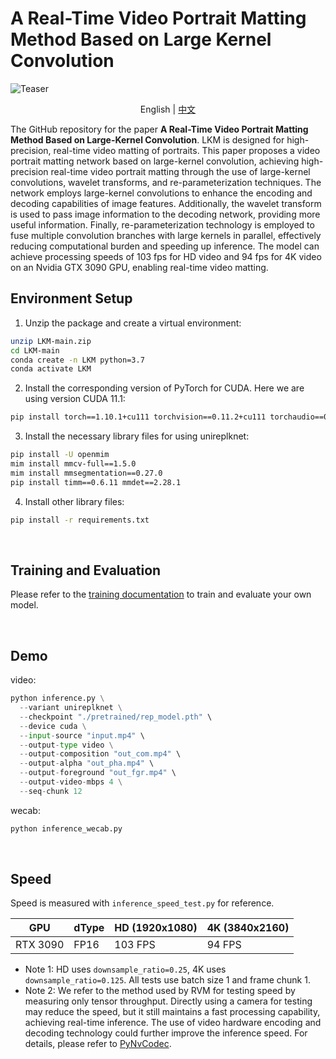 # **A Real-Time Video Portrait Matting Method Based on Large Kernel Convolution**

![Teaser](/documentation/image/teaser.gif)

<p align="center">English | <a href="README_zh_Hans.md">中文</a></p>

The GitHub repository for the paper **A Real-Time Video Portrait Matting Method Based on Large-Kernel Convolution**. LKM is designed for high-precision, real-time video matting of portraits. This paper proposes a video portrait matting network based on large-kernel convolution, achieving high-precision real-time video portrait matting through the use of large-kernel convolutions, wavelet transforms, and re-parameterization techniques. The network employs large-kernel convolutions to enhance the encoding and decoding capabilities of image features. Additionally, the wavelet transform is used to pass image information to the decoding network, providing more useful information. Finally, re-parameterization technology is employed to fuse multiple convolution branches with large kernels in parallel, effectively reducing computational burden and speeding up inference. The model can achieve processing speeds of 103 fps for HD video and 94 fps for 4K video on an Nvidia GTX 3090 GPU, enabling real-time video matting.
<br>


## Environment Setup

1. Unzip the package and create a virtual environment:
```sh
unzip LKM-main.zip
cd LKM-main
conda create -n LKM python=3.7
conda activate LKM
```

2. Install the corresponding version of PyTorch for CUDA. Here we are using version CUDA 11.1:

```sh
pip install torch==1.10.1+cu111 torchvision==0.11.2+cu111 torchaudio==0.10.1 -f https://download.pytorch.org/whl/cu111/torch_stable.html
```

3. Install the necessary library files for using unireplknet:

```sh
pip install -U openmim
mim install mmcv-full==1.5.0
mim install mmsegmentation==0.27.0
pip install timm==0.6.11 mmdet==2.28.1
```

4. Install other library files:
```sh
pip install -r requirements.txt
```

<br>

## Training and Evaluation

Please refer to the [training documentation](documentation/training.md) to train and evaluate your own model.

<br>

## Demo

video:

```python
python inference.py \
  --variant unireplknet \
  --checkpoint "./pretrained/rep_model.pth" \
  --device cuda \
  --input-source "input.mp4" \
  --output-type video \
  --output-composition "out_com.mp4" \
  --output-alpha "out_pha.mp4" \
  --output-foreground "out_fgr.mp4" \
  --output-video-mbps 4 \
  --seq-chunk 12
```

wecab:

```python
python inference_wecab.py
```

<br>

## Speed

Speed is measured with `inference_speed_test.py` for reference.

| GPU            | dType | HD (1920x1080) | 4K (3840x2160) |
| -------------- | ----- | -------------- |----------------|
| RTX 3090       | FP16  | 103 FPS        | 94 FPS        |


* Note 1: HD uses `downsample_ratio=0.25`, 4K uses `downsample_ratio=0.125`. All tests use batch size 1 and frame chunk 1.
* Note 2: We refer to the method used by RVM for testing speed by measuring only tensor throughput. Directly using a camera for testing may reduce the speed, but it still maintains a fast processing capability, achieving real-time inference. The use of video hardware encoding and decoding technology could further improve the inference speed. For details, please refer to [PyNvCodec](https://github.com/NVIDIA/VideoProcessingFramework).

<br>  


<br>

